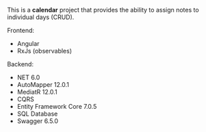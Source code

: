 This is a <b>calendar</b> project that provides the ability to assign notes to individual days (CRUD).

Frontend:
- Angular
- RxJs (observables)

Backend:
- NET 6.0
- AutoMapper 12.0.1
- MediatR 12.0.1
- CQRS
- Entity Framework Core 7.0.5
- SQL Database
- Swagger 6.5.0